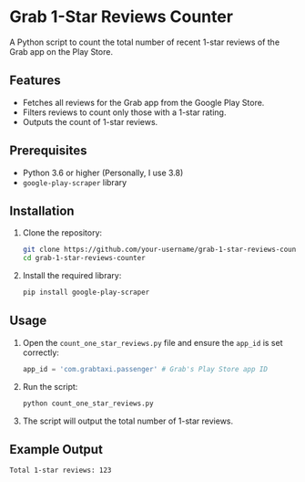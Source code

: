 # Grab 1-Star Reviews Counter
A Python script to count the total number of recent 1-star reviews of the Grab app on the Play Store.

## Features
- Fetches all reviews for the Grab app from the Google Play Store.
- Filters reviews to count only those with a 1-star rating.
- Outputs the count of 1-star reviews.

## Prerequisites
- Python 3.6 or higher (Personally, I use 3.8)
- `google-play-scraper` library

## Installation
1. Clone the repository:
    ```bash
    git clone https://github.com/your-username/grab-1-star-reviews-counter.git
    cd grab-1-star-reviews-counter
    ```
2. Install the required library:
    ```bash
    pip install google-play-scraper
    ```

## Usage
1. Open the `count_one_star_reviews.py` file and ensure the `app_id` is set correctly:
    ```python
    app_id = 'com.grabtaxi.passenger' # Grab's Play Store app ID
    ```
2. Run the script:
    ```bash
    python count_one_star_reviews.py
    ```
3. The script will output the total number of 1-star reviews.

## Example Output
```bash
Total 1-star reviews: 123
